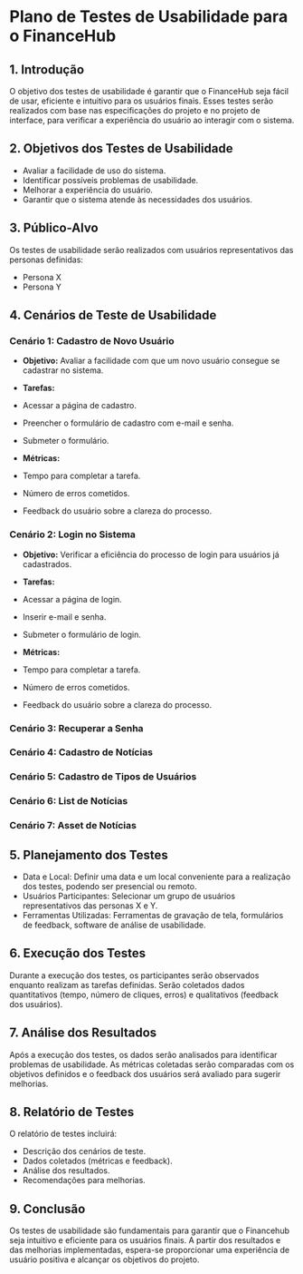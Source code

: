 # Plano de Testes de Usabilidade para o FinanceHub

## 1. Introdução

O objetivo dos testes de usabilidade é garantir que o FinanceHub seja fácil de usar, eficiente e intuitivo para os usuários finais. Esses testes serão realizados com base nas especificações do projeto e no projeto de interface, para verificar a experiência do usuário ao interagir com o sistema.


## 2. Objetivos dos Testes de Usabilidade

- Avaliar a facilidade de uso do sistema.
- Identificar possíveis problemas de usabilidade.
- Melhorar a experiência do usuário.
- Garantir que o sistema atende às necessidades dos usuários.


## 3. Público-Alvo

Os testes de usabilidade serão realizados com usuários representativos das personas definidas:

- Persona X
- Persona Y

## 4. Cenários de Teste de Usabilidade

### **Cenário 1: Cadastro de Novo Usuário**

- **Objetivo:** Avaliar a facilidade com que um novo usuário consegue se cadastrar no sistema.

- **Tarefas:** 
 - Acessar a página de cadastro.
 - Preencher o formulário de cadastro com e-mail e senha.
 - Submeter o formulário.

- **Métricas:**
 - Tempo para completar a tarefa.
 - Número de erros cometidos.
 - Feedback do usuário sobre a clareza do processo.


### **Cenário 2: Login no Sistema**

- **Objetivo:** Verificar a eficiência do processo de login para usuários já cadastrados.

- **Tarefas:**
 - Acessar a página de login.
 - Inserir e-mail e senha.
 - Submeter o formulário de login.

- **Métricas:**
 - Tempo para completar a tarefa.
 - Número de erros cometidos.
 - Feedback do usuário sobre a clareza do processo.

### **Cenário 3: Recuperar a Senha**

### **Cenário 4: Cadastro de Notícias**


### **Cenário 5: Cadastro de Tipos de Usuários**


### **Cenário 6: List de Notícias**

### **Cenário 7: Asset  de Notícias**

## 5. Planejamento dos Testes

- Data e Local: Definir uma data e um local conveniente para a realização dos testes, podendo ser presencial ou remoto.
- Usuários Participantes: Selecionar um grupo de usuários representativos das personas X e Y.
- Ferramentas Utilizadas: Ferramentas de gravação de tela, formulários de feedback, software de análise de usabilidade.

## 6. Execução dos Testes

Durante a execução dos testes, os participantes serão observados enquanto realizam as tarefas definidas. Serão coletados dados quantitativos (tempo, número de cliques, erros) e qualitativos (feedback dos usuários).

## 7. Análise dos Resultados

Após a execução dos testes, os dados serão analisados para identificar problemas de usabilidade. As métricas coletadas serão comparadas com os objetivos definidos e o feedback dos usuários será avaliado para sugerir melhorias.

## 8. Relatório de Testes

O relatório de testes incluirá:
- Descrição dos cenários de teste.
- Dados coletados (métricas e feedback).
- Análise dos resultados.
- Recomendações para melhorias.

## 9. Conclusão

Os testes de usabilidade são fundamentais para garantir que o Financehub  seja intuitivo e eficiente para os usuários finais. A partir dos resultados e das melhorias implementadas, espera-se proporcionar uma experiência de usuário positiva e alcançar os objetivos do projeto.

